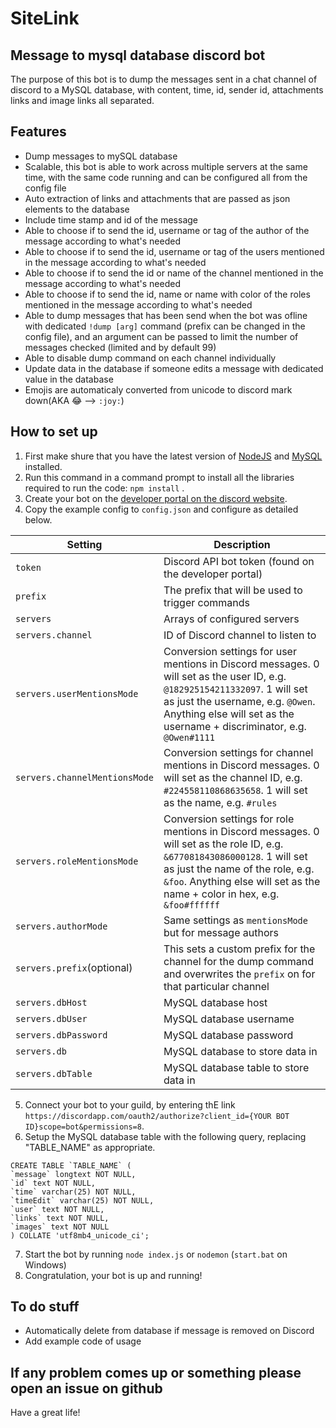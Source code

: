 # SiteLink
## Message to mysql database discord bot
The purpose of this bot is to dump the messages sent in a chat channel of discord to a MySQL database, with content, time, id, sender id, attachments links and image links all separated.

## Features
 - Dump messages to mySQL database
 - Scalable, this bot is able to work across multiple servers at the same time, with the same code running and can be configured all from the config file
 - Auto extraction of links and attachments that are passed as json elements to the database
 - Include time stamp and id of the message
 - Able to choose if to send the id, username or tag of the author of the message according to what's needed
 - Able to choose if to send the id, username or tag of the users mentioned in the message according to what's needed
 - Able to choose if to send the id or name of the channel mentioned in the message according to what's needed
 - Able to choose if to send the id, name or name with color of the roles mentioned in the message according to what's needed
 - Able to dump messages that has been send when the bot was ofline with dedicated `!dump [arg]` command (prefix can be changed in the config file), and an argument can be passed to limit the number of messages checked (limited and by default 99)
 - Able to disable dump command on each channel individually
 - Update data in the database if someone edits a message with dedicated value in the database
 - Emojis are automaticaly converted from unicode to discord mark down(AKA 😂 --> `:joy:`)

 ## How to set up
  1. First make shure that you have the latest version of [NodeJS](https://nodejs.org/en/) and [MySQL](https://www.mysql.com/) installed.
  2. Run this command in a command prompt to install all the libraries required to run the code: `npm install` .
  3. Create your bot on the [developer portal on the discord website](https://discordapp.com/developers).
  4. Copy the example config to `config.json` and configure as detailed below.

  |Setting|Description|
  |--|--|
  |`token`|Discord API bot token (found on the developer portal)|
  |`prefix`|The prefix that will be used to trigger commands|
  |`servers`|Arrays of configured servers|
  |`servers.channel`|ID of Discord channel to listen to|
  |`servers.userMentionsMode`| Conversion settings for user mentions in Discord messages. 0 will set as the user ID, e.g. `@182925154211332097`. 1 will set as just the username, e.g. `@Owen`. Anything else will set as the username + discriminator, e.g. `@Owen#1111`|
  |`servers.channelMentionsMode`| Conversion settings for channel mentions in Discord messages. 0 will set as the channel ID, e.g. `#224558110868635658`. 1 will set as the name, e.g. `#rules`|. 2 will set the id in between two hastag, e.g. `#224558110868635658#`. Anything else will the channel name between two hastag, e.g. `#rules#`.
  |`servers.roleMentionsMode`| Conversion settings for role mentions in Discord messages. 0 will set as the role ID, e.g. `&677081843086000128`. 1 will set as just the name of the role, e.g. `&foo`. Anything else will set as the name + color in hex, e.g. `&foo#ffffff`|
  |`servers.authorMode`|Same settings as `mentionsMode` but for message authors|
  |`servers.prefix`(optional)|This sets a custom prefix for the channel for the dump command and overwrites the `prefix` on for that particular channel|
  |`servers.dbHost`|MySQL database host|
  |`servers.dbUser`|MySQL database username|
  |`servers.dbPassword`|MySQL database password|
  |`servers.db`|MySQL database to store data in|
  |`servers.dbTable`|MySQL database table to store data in|

 
  5. Connect your bot to your guild, by entering thE link `https://discordapp.com/oauth2/authorize?client_id={YOUR BOT ID}scope=bot&permissions=8`.
  6. Setup the MySQL database table with the following query, replacing "TABLE_NAME" as appropriate. 
  ```
  CREATE TABLE `TABLE_NAME` (
  `message` longtext NOT NULL,
  `id` text NOT NULL,
  `time` varchar(25) NOT NULL,
  `timeEdit` varchar(25) NOT NULL,
  `user` text NOT NULL,
  `links` text NOT NULL,
  `images` text NOT NULL
) COLLATE 'utf8mb4_unicode_ci';
```
  7. Start the bot by running ` node index.js ` or ` nodemon ` (`start.bat` on Windows)
  8. Congratulation, your bot is up and running!

## To do stuff
 - Automatically delete from database if message is removed on Discord
 - Add example code of usage

 ## If any problem comes up or something please open an issue on github

 Have a great life!
